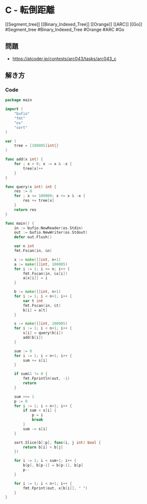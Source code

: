 # C - 転倒距離
[[Segment_tree]] [[Binary_Indexed_Tree]] [[Orange]] [[ARC]] [[Go]]
#Segment_tree #Binary_Indexed_Tree #Orange #ARC #Go 

## 問題
- https://atcoder.jp/contests/arc043/tasks/arc043_c

## 解き方
### Code
```go
package main

import (
	"bufio"
	"fmt"
	"os"
	"sort"
)

var (
	tree = [100005]int{}
)

func add(x int) {
	for ; x > 0; x -= x & -x {
		tree[x]++
	}
}

func query(x int) int {
	res := 0
	for ; x <= 100000; x += x & -x {
		res += tree[x]
	}
	return res
}

func main() {
	in := bufio.NewReader(os.Stdin)
	out := bufio.NewWriter(os.Stdout)
	defer out.Flush()

	var n int
	fmt.Fscan(in, &n)

	x := make([]int, n+1)
	a := make([]int, 100005)
	for i := 1; i <= n; i++ {
		fmt.Fscan(in, &x[i])
		a[x[i]] = i
	}

	b := make([]int, n+1)
	for i := 1; i < n+1; i++ {
		var t int
		fmt.Fscan(in, &t)
		b[i] = a[t]
	}

	s := make([]int, 100005)
	for i := 1; i < n+1; i++ {
		s[i] = query(b[i])
		add(b[i])
	}

	sum := 0
	for i := 1; i < n+1; i++ {
		sum += s[i]
	}

	if sum&1 != 0 {
		fmt.Fprintln(out, -1)
		return
	}

	sum >>= 1
	p := 0
	for i := 1; i < n+1; i++ {
		if sum < s[i] {
			p = i
			break
		}
		sum -= s[i]
	}

	sort.Slice(b[:p], func(i, j int) bool {
		return b[i] < b[j]
	})

	for i := 1; i < sum+1; i++ {
		b[p], b[p-1] = b[p-1], b[p]
		p--
	}

	for i := 1; i < n+1; i++ {
		fmt.Fprint(out, x[b[i]], " ")
	}
}
```